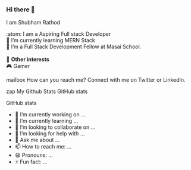 ### Hi there 👋
I am Shubham Rathod

:atom: I am a Aspiring Full stack Developer<br/>
:seedling: I’m currently learning MERN Stack<br />
:space_invader: I’m a Full Stack Development Fellow at Masai School.<br /><br />
:telescope: <b>Other interests</b><br />
:video_game: Gamer

mailbox How can you reach me?
Connect with me on Twitter or LinkedIn.

zap My Github Stats
GitHub stats

GitHub stats

<!--
**shubham-rathod1/shubham-rathod1** is a ✨ _special_ ✨ repository because its `README.md` (this file) appears on your GitHub profile.

Here are some ideas to get you started: -->

- 🔭 I’m currently working on ...
- 🌱 I’m currently learning ...
- 👯 I’m looking to collaborate on ...
- 🤔 I’m looking for help with ...
- 💬 Ask me about ...
- 📫 How to reach me: ...
- 😄 Pronouns: ...
- ⚡ Fun fact: ...

